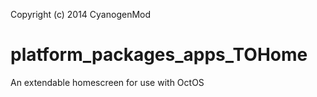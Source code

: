 Copyright (c) 2014 CyanogenMod

platform_packages_apps_TOHome
============================

An extendable homescreen for use with OctOS
